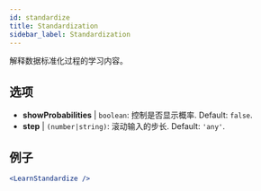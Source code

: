 ```yaml
---
id: standardize
title: Standardization
sidebar_label: Standardization
---
```


解释数据标准化过程的学习内容。

## 选项

* __showProbabilities__ | `boolean`: 控制是否显示概率. Default: `false`.
* __step__ | `(number|string)`: 滚动输入的步长. Default: `'any'`.


## 例子

```jsx live
<LearnStandardize />
```

